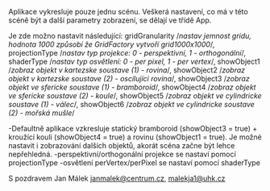 Aplikace vykresluje pouze jednu scénu.
Veškerá nastavení, co má v této scéně být a další parametry zobrazení, se dělají ve třídě App.

Je zde možno nastavit následující:
	gridGranularity		/*nastav jemnost gridu, hodnota 1000 způsobí že GridFactory vytvoří grid1000x1000*/,
	projectionType 		/*nastav typ projekce: 0 - perspektivní, 1 - orthogonální*/,
	shaderType			/*nastav typ osvětlení: 0 - per pixel, 1 - per vertex*/,
	showObject1 		/*zobraz objekt v kartezske soustave (1) - rovina*/,
	showObject2			/*zobraz objekt v kartezske soustave (2) - oscilující rovina*/,
	showObject3 		/*zobraz objekt ve sfericke soustave (1) - bramboroid*/,
	showObject4			/*zobraz objekt ve sfericke soustave (2) - koule*/,
	showObject5			/*zobraz objekt ve cylindricke soustave (1) - válec*/,
	showObject6 		/*zobraz objekt ve cylindricke soustave (2) - mořská mušle*/

-Defaultně aplikace vzkresluje statický bramboroid (showObject3 = true) + kroužící kouli (showObject4 = true) a rovinu (showObject1 = true). Je možné nastavit i zobrazování dalších objektů, akorát scéna začne být lehce nepřehledná.
-perspektivní/orthogonální projekce se nastaví pomocí projectionType
-osvětlení perVertex/perPixel se nastaví pomocí shaderType


S pozdravem
Jan Málek
janmalek@centrum.cz, malekja1@uhk.cz